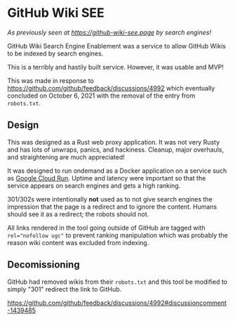# GitHub Wiki SEE

*As previously seen at https://github-wiki-see.page by search engines!*

GitHub Wiki Search Engine Enablement was a service to allow GitHub Wikis to be indexed by search engines.

This is a terribly and hastily built service. However, it was usable and MVP!

This was made in response to https://github.com/github/feedback/discussions/4992 which eventually concluded on October 6, 2021 with the removal of the entry from `robots.txt`.

## Design

This was designed as a Rust web proxy application. It was not very Rusty and has lots of unwraps, panics, and hackiness. Cleanup, major overhauls, and straightening are much appreciated!

It was designed to run ondemand as a Docker application on a service such as [Google Cloud Run][gcr]. Uptime and latency were important so that the service appears on search engines and gets a high ranking.

301/302s were intentionally **not** used as to not give search engines the impression that the page is a redirect and to
ignore the content. Humans should see it as a redirect; the robots should not.

All links rendered in the tool going outside of GitHub are tagged with `rel="nofollow ugc"` to prevent ranking
 manipulation which was probably the reason wiki content was excluded from indexing.

## Decomissioning

GitHub had removed wikis from their `robots.txt` and this tool be modified to simply "301" redirect the link to
GitHub.

https://github.com/github/feedback/discussions/4992#discussioncomment-1439485

[gcr]: https://cloud.google.com/run
